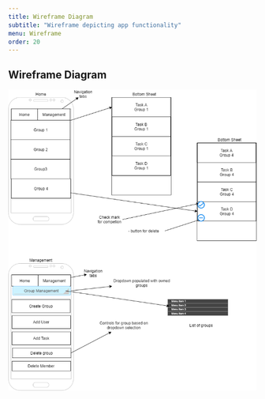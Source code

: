 ```yaml
---
title: Wireframe Diagram
subtitle: "Wireframe depicting app functionality"
menu: Wireframe
order: 20
---
```



## Wireframe Diagram

[![Wireframe](img/wireframe.png)](pdf/wireframe.pdf)
